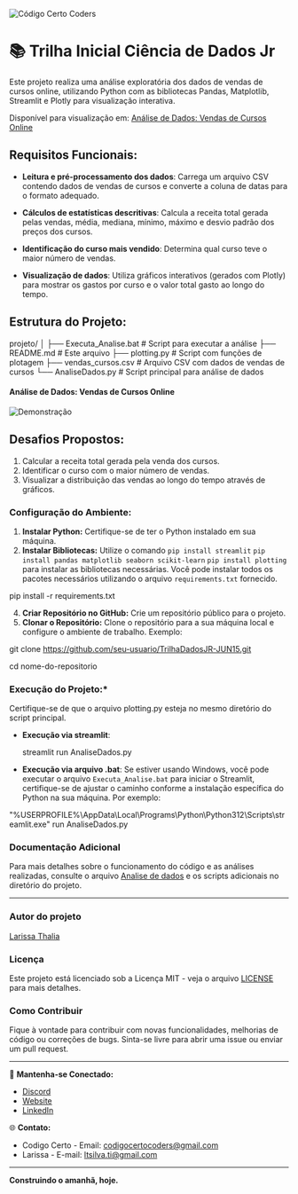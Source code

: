 ![Código Certo Coders](https://utfs.io/f/3b2340e8-5523-4aca-a549-0688fd07450e-j4edu.jfif)

# 📚 Trilha Inicial Ciência de Dados Jr
Este projeto realiza uma análise exploratória dos dados de vendas de cursos online, utilizando Python com as bibliotecas Pandas, Matplotlib, Streamlit e Plotly para visualização interativa.

Disponível para visualização em: [Análise de Dados: Vendas de Cursos Online]()

## Requisitos Funcionais:

- **Leitura e pré-processamento dos dados**: Carrega um arquivo CSV contendo dados de vendas de cursos e converte a coluna de datas para o formato adequado.

- **Cálculos de estatísticas descritivas**: Calcula a receita total gerada pelas vendas, média, mediana, mínimo, máximo e desvio padrão dos preços dos cursos.

- **Identificação do curso mais vendido**: Determina qual curso teve o maior número de vendas.

- **Visualização de dados**: Utiliza gráficos interativos (gerados com Plotly) para mostrar os gastos por curso e o valor total gasto ao longo do tempo.

## Estrutura do Projeto:
projeto/
│
├── Executa_Analise.bat       # Script para executar a análise
├── README.md                 # Este arquivo
├── plotting.py               # Script com funções de plotagem
├── vendas_cursos.csv         # Arquivo CSV com dados de vendas de cursos
└── AnaliseDados.py           # Script principal para análise de dados

   #### Análise de Dados: Vendas de Cursos Online
   ![Demonstração](images/Gráfico_cursos.png)

## Desafios Propostos:
   1. Calcular a receita total gerada pela venda dos cursos.
   2. Identificar o curso com o maior número de vendas.
   3. Visualizar a distribuição das vendas ao longo do tempo através de gráficos.

### **Configuração do Ambiente:**
1. **Instalar Python:** Certifique-se de ter o Python instalado em sua máquina.
2. **Instalar Bibliotecas:** Utilize o comando `pip install streamlit` `pip install pandas matplotlib seaborn scikit-learn`
`pip install plotting` para instalar as bibliotecas necessárias. Você pode instalar todos os pacotes necessários utilizando o arquivo `requirements.txt` fornecido.

pip install -r requirements.txt 

4. **Criar Repositório no GitHub:** Crie um repositório público para o projeto.
5. **Clonar o Repositório:** Clone o repositório para a sua máquina local e configure o ambiente de trabalho. Exemplo:

git clone https://github.com/seu-usuario/TrilhaDadosJR-JUN15.git

cd nome-do-repositorio

### **Execução do Projeto:***
Certifique-se de que o arquivo plotting.py esteja no mesmo diretório do script principal.

- **Execução via streamlit**:
   
   streamlit run AnaliseDados.py

- **Execução via arquivo .bat**: Se estiver usando Windows, você pode executar o arquivo `Executa_Analise.bat` para iniciar o Streamlit, certifique-se de ajustar o caminho conforme a instalação específica do Python na sua máquina. Por exemplo:

"%USERPROFILE%\AppData\Local\Programs\Python\Python312\Scripts\streamlit.exe" run AnaliseDados.py

### Documentação Adicional
Para mais detalhes sobre o funcionamento do código e as análises realizadas, consulte o arquivo [Analise de dados](AnaliseDados.py)  e os scripts adicionais no diretório do projeto.

---

### Autor do projeto
[Larissa Thalia](https://github.com/ltsilva23)

### Licença
Este projeto está licenciado sob a Licença MIT - veja o arquivo [LICENSE](LICENSE) para mais detalhes.

### Como Contribuir

Fique à vontade para contribuir com novas funcionalidades, melhorias de código ou correções de bugs. Sinta-se livre para abrir uma issue ou enviar um pull request.


---

🔗 **Mantenha-se Conectado:**
- [Discord](https://discord.gg/wzA9FGZHNv)
- [Website](http://www.codigocertocoders.com.br/)
- [LinkedIn](https://www.linkedin.com/company/codigocerto/)
  
🌐 **Contato:**
- Codigo Certo - Email: codigocertocoders@gmail.com
- Larissa - E-mail: ltsilva.ti@gmail.com
---

**Construindo o amanhã, hoje.**
